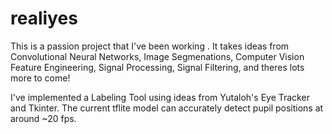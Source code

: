# realiyes

This is a passion project that I've been working . It takes ideas from Convolutional Neural Networks, 
Image Segmenations, Computer Vision Feature Engineering, Signal Processing, Signal Filtering, and theres lots more to come!

I've implemented a Labeling Tool using ideas from Yutaloh's Eye Tracker and Tkinter. The current tflite model can accurately detect pupil positions at around ~20 fps.
